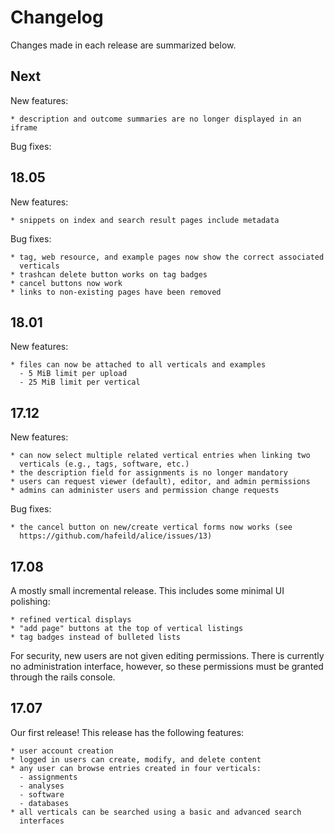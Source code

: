 # Changelog

Changes made in each release are summarized below.

## Next

New features:

    * description and outcome summaries are no longer displayed in an iframe

Bug fixes:

## 18.05

New features:

    * snippets on index and search result pages include metadata

Bug fixes:

    * tag, web resource, and example pages now show the correct associated
      verticals
    * trashcan delete button works on tag badges
    * cancel buttons now work
    * links to non-existing pages have been removed

## 18.01

New features:

    * files can now be attached to all verticals and examples
      - 5 MiB limit per upload
      - 25 MiB limit per vertical

## 17.12

New features:

    * can now select multiple related vertical entries when linking two
      verticals (e.g., tags, software, etc.)
    * the description field for assignments is no longer mandatory
    * users can request viewer (default), editor, and admin permissions
    * admins can administer users and permission change requests
  
Bug fixes:

    * the cancel button on new/create vertical forms now works (see
      https://github.com/hafeild/alice/issues/13)

## 17.08

A mostly small incremental release. This includes some minimal UI polishing:

    * refined vertical displays
    * "add page" buttons at the top of vertical listings
    * tag badges instead of bulleted lists

For security, new users are not given editing permissions. There is currently
no administration interface, however, so these permissions must be granted
through the rails console.

## 17.07

Our first release! This release has the following features:

    * user account creation
    * logged in users can create, modify, and delete content
    * any user can browse entries created in four verticals:
      - assignments
      - analyses
      - software
      - databases
    * all verticals can be searched using a basic and advanced search
      interfaces

